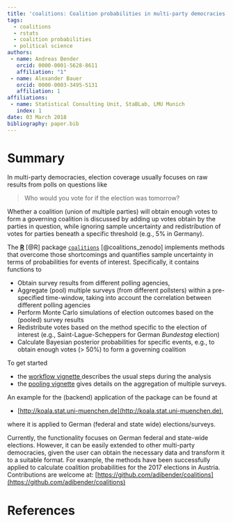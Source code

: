 ```yaml
---
title: 'coalitions: Coalition probabilities in multi-party democracies'
tags:
  - coalitions
  - rstats
  - coalition probabilities
  - political science
authors:
 - name: Andreas Bender
   orcid: 0000-0001-5628-8611
   affiliation: "1"
 - name: Alexander Bauer
   orcid: 0000-0003-3495-5131
   affiliation: 1
affiliations:
 - name: Statistical Consulting Unit, StaBLab, LMU Munich
   index: 1
date: 03 March 2018
bibliography: paper.bib
---
```


# Summary

In multi-party democracies, election coverage usually focuses on raw results
from polls on questions like

> Who would you vote for if the election was tomorrow?

Whether a coalition (union of multiple parties) will obtain enough votes to form a governing coalition is discussed by adding up votes obtain by the parties in question, while ignoring sample uncertainty and redistribution of votes for parties beneath a specific threshold (e.g., 5% in Germany).


The [**R**](https://www.r-project.org/) [@R] package [`coalitions`](https://adibender.github.io/coalitions/) [@coalitions_zenodo] implements methods that overcome those shortcomings and quantifies sample uncertainty in terms of probabilities for events of interest. Specifically, it contains functions to

  - Obtain survey results from different polling agencies,
  - Aggregate (pool) multiple surveys (from different pollsters) within a pre-specified time-window, taking into account the correlation between different polling agencies
  - Perform Monte Carlo simulations of election outcomes based on the (pooled) survey results
  - Redistribute votes based on the method specific to the election of interest (e.g., Saint-Lague-Scheppers for German *Bundestag* election)
  - Calculate Bayesian posterior probabilities for specific events, e.g., to obtain enough votes (> 50%) to form a governing coalition


To get started

- the [workflow vignette ](https://adibender.github.io/coalitions/articles/workflow.html) describes the usual steps during the analysis
- the [pooling vignette](https://adibender.github.io/coalitions/articles/pooling.html) gives details on the aggregation of multiple surveys.

An example for the (backend) application of the package can be found at

- [http://koala.stat.uni-muenchen.de](http://koala.stat.uni-muenchen.de),

where it is applied to German (federal and state wide) elections/surveys.


Currently, the functionality focuses on German federal and state-wide elections. However, it can be easily extended to other multi-party democracies, given the user can obtain the necessary data and transform it to a suitable format. For example, the methods have been successfully applied to
calculate coalition probabilities for the 2017 elections in Austria. <br>
Contributions are welcome at: [https://github.com/adibender/coalitions](https://github.com/adibender/coalitions)




# References
